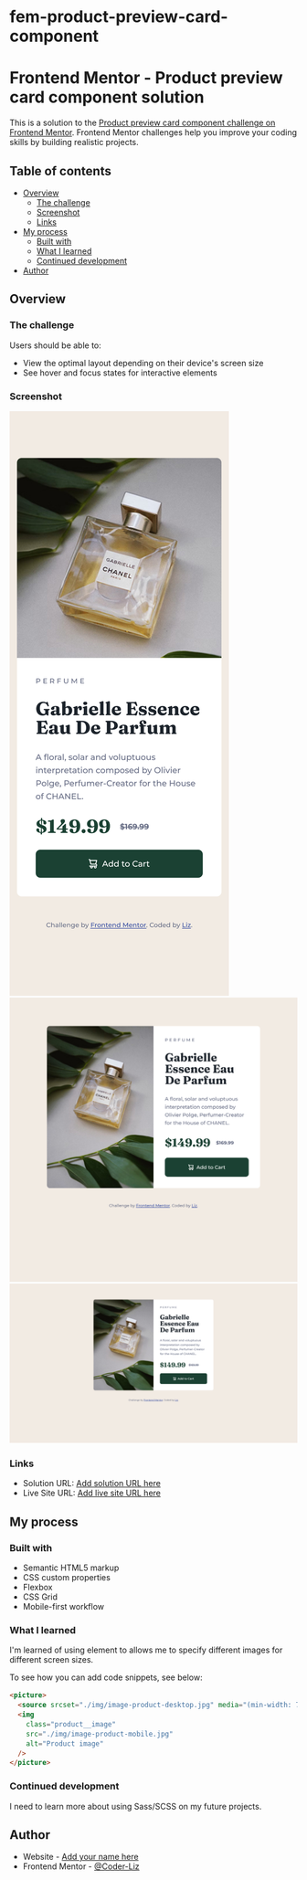 # fem-product-preview-card-component

# Frontend Mentor - Product preview card component solution

This is a solution to the [Product preview card component challenge on Frontend Mentor](https://www.frontendmentor.io/challenges/product-preview-card-component-GO7UmttRfa). Frontend Mentor challenges help you improve your coding skills by building realistic projects.

## Table of contents

- [Overview](#overview)
  - [The challenge](#the-challenge)
  - [Screenshot](#screenshot)
  - [Links](#links)
- [My process](#my-process)
  - [Built with](#built-with)
  - [What I learned](#what-i-learned)
  - [Continued development](#continued-development)
- [Author](#author)

## Overview

### The challenge

Users should be able to:

- View the optimal layout depending on their device's screen size
- See hover and focus states for interactive elements

### Screenshot

![](./img/mobile-design-screenshot.png)
![](./img/tablet-design-screenshot.png)
![](./img/desktop-design-screenshot.png)

### Links

- Solution URL: [Add solution URL here](https://your-solution-url.com)
- Live Site URL: [Add live site URL here](https://fascinating-kelpie-5bd17f.netlify.app/)

## My process

### Built with

- Semantic HTML5 markup
- CSS custom properties
- Flexbox
- CSS Grid
- Mobile-first workflow

### What I learned

I'm learned of using <picture> element to allows me to specify different images for different screen sizes.

To see how you can add code snippets, see below:

```html
<picture>
  <source srcset="./img/image-product-desktop.jpg" media="(min-width: 768px)" />
  <img
    class="product__image"
    src="./img/image-product-mobile.jpg"
    alt="Product image"
  />
</picture>
```

### Continued development

I need to learn more about using Sass/SCSS on my future projects.

## Author

- Website - [Add your name here](https://www.your-site.com)
- Frontend Mentor - [@Coder-Liz](https://www.frontendmentor.io/profile/Coder-Liz)
